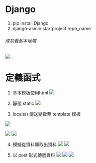 # Django
1. pip install Django
2. django-asmin startproject repo_name

###### 成功看到本地端
![](./demo_images/firstD.png)


# 定義函式
1. 基本模板使用html
![](./demo_images/ht3.png)

2. 靜態 static
![](./demo_images/ht4.png)

3. locals() 傳送變數至 template 模板

![](./demo_images/views_dice.png)

![](./demo_images/ht_dice.png)
![](./demo_images/dice.png)

4. 模擬從資料庫取出資料
![](./demo_images/db1.png)
![](./demo_images/ht_db.png)

5. 以 post 形式傳遞資料
![](./demo_images/get_in.png)
![](./demo_images/get_y.png)
![](./demo_images/get_n.png)